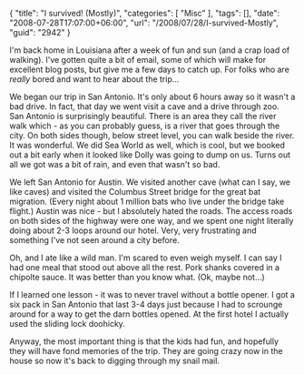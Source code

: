 {
	"title": "I survived! (Mostly)",
	"categories": [
		"Misc"
	],
	"tags": [],
	"date": "2008-07-28T17:07:00+06:00",
	"url": "/2008/07/28/I-survived-Mostly",
	"guid": "2942"
}

I'm back home in Louisiana after a week of fun and sun (and a crap load of walking). I've gotten quite a bit of email, some of which will make for excellent blog posts, but give me a few days to catch up. For folks who are <i>really</i> bored and want to hear about the trip...
<!--more-->
We began our trip in San Antonio. It's only about 6 hours away so it wasn't a bad drive. In fact, that day we went visit a cave and a drive through zoo. San Antonio is surprisingly beautiful. There is an area they call the river walk which - as you can probably guess, is a river that goes through the city. On both sides though, below street level, you can walk beside the river. It was wonderful. We did Sea World as well, which is cool, but we booked out a bit early when it looked like Dolly was going to dump on us. Turns out all we got was a bit of rain, and even that wasn't so bad. 

We left San Antonio for Austin. We visited another cave (what can I say, we like caves) and visited the Columbus Street bridge for the great bat migration. (Every night about 1 million bats who live under the bridge take flight.) Austin was nice - but I absolutely hated the roads. The access roads on both sides of the highway were one way, and we spent one night literally doing about 2-3 loops around our hotel. Very, very frustrating and something I've not seen around a city before. 

Oh, and I ate like a wild man. I'm scared to even weigh myself. I can say I had one meal that stood out above all the rest. Pork shanks covered in a chipolte sauce. It was better than you know what. (Ok, maybe not...) 

If I learned one lesson - it was to never travel without a bottle opener. I got a six pack in San Antonio that last 3-4 days just because I had to scrounge around for a way to get the darn bottles opened. At the first hotel I actually used the sliding lock doohicky. 

Anyway, the most important thing is that the kids had fun, and hopefully they will have fond memories of the trip. They are going crazy now in the house so now it's back to digging through my snail mail.